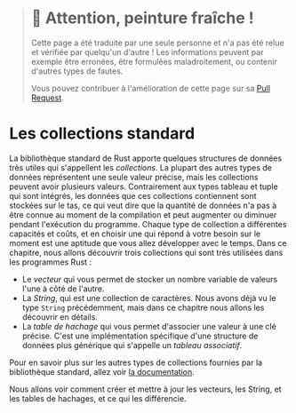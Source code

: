 > # 🚧 Attention, peinture fraîche !
>
> Cette page a été traduite par une seule personne et n'a pas été relue et
> vérifiée par quelqu'un d'autre ! Les informations peuvent par exemple être
> erronées, être formulées maladroitement, ou contenir d'autres types de fautes.
>
> Vous pouvez contribuer à l'amélioration de cette page sur sa
> [Pull Request](https://github.com/Jimskapt/rust-book-fr/pull/81).

<!--
# Common Collections
-->

# Les collections standard

<!--
Rust’s standard library includes a number of very useful data structures called
*collections*. Most other data types represent one specific value, but
collections can contain multiple values. Unlike the built-in array and tuple
types, the data these collections point to is stored on the heap, which means
the amount of data does not need to be known at compile time and can grow or
shrink as the program runs. Each kind of collection has different capabilities
and costs, and choosing an appropriate one for your current situation is a
skill you’ll develop over time. In this chapter, we’ll discuss three
collections that are used very often in Rust programs:
-->

La bibliothèque standard de Rust apporte quelques structures de données très
utiles qui s'appellent les *collections*. La plupart des autres types de données
représentent une seule valeur précise, mais les collections peuvent avoir
plusieurs valeurs. Contrairement aux types tableau et tuple qui sont intégrés,
les données que ces collections contiennent sont stockées sur le tas, ce qui
veut dire que la quantité de données n'a pas à être connue au moment de la
compilation et peut augmenter ou diminuer pendant l'exécution du programme.
Chaque type de collection a différentes capacités et coûts, et en choisir une
qui répond à votre besoin sur le moment est une aptitude que vous allez
développer avec le temps. Dans ce chapitre, nous allons découvrir trois
collections qui sont très utilisées dans les programmes Rust :

<!--
* A *vector* allows you to store a variable number of values next to each other.
* A *string* is a collection of characters. We’ve mentioned the `String` type
  previously, but in this chapter we’ll talk about it in depth.
* A *hash map* allows you to associate a value with a particular key. It’s a
  particular implementation of the more general data structure called a *map*.
-->

* Le *vecteur* qui vous permet de stocker un nombre variable de valeurs l'une à
  côté de l'autre.
* La *String*, qui est une collection de caractères. Nous avons déjà vu le type
  `String` précédemment, mais dans ce chapitre nous allons les découvrir en
  détails.
* La *table de hachage* qui vous permet d'associer une valeur à une clé précise.
  C'est une implémentation spécifique d'une structure de données plus générique
  qui s'appelle un *tableau associatif*.

<!--
To learn about the other kinds of collections provided by the standard library,
see [the documentation][collections].
-->

Pour en savoir plus sur les autres types de collections fournies par la
bibliothèque standard, allez voir [la documentation][collections].

<!--
[collections]: ../std/collections/index.html
-->

[collections]: https://doc.rust-lang.org/std/collections/index.html

<!--
We’ll discuss how to create and update vectors, strings, and hash maps, as well
as what makes each special.
-->

Nous allons voir comment créer et mettre à jour les vecteurs, les String, et les
tables de hachages, et ce qui les différencie.
